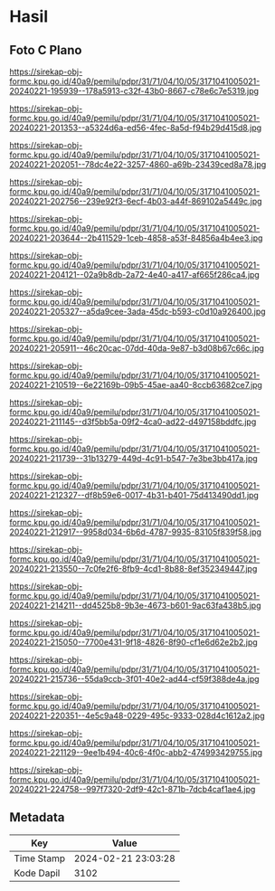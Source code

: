 # Hasil

## Foto C Plano

https://sirekap-obj-formc.kpu.go.id/40a9/pemilu/pdpr/31/71/04/10/05/3171041005021-20240221-195939--178a5913-c32f-43b0-8667-c78e6c7e5319.jpg

https://sirekap-obj-formc.kpu.go.id/40a9/pemilu/pdpr/31/71/04/10/05/3171041005021-20240221-201353--a5324d6a-ed56-4fec-8a5d-f94b29d415d8.jpg

https://sirekap-obj-formc.kpu.go.id/40a9/pemilu/pdpr/31/71/04/10/05/3171041005021-20240221-202051--78dc4e22-3257-4860-a69b-23439ced8a78.jpg

https://sirekap-obj-formc.kpu.go.id/40a9/pemilu/pdpr/31/71/04/10/05/3171041005021-20240221-202756--239e92f3-6ecf-4b03-a44f-869102a5449c.jpg

https://sirekap-obj-formc.kpu.go.id/40a9/pemilu/pdpr/31/71/04/10/05/3171041005021-20240221-203644--2b411529-1ceb-4858-a53f-84856a4b4ee3.jpg

https://sirekap-obj-formc.kpu.go.id/40a9/pemilu/pdpr/31/71/04/10/05/3171041005021-20240221-204121--02a9b8db-2a72-4e40-a417-af665f286ca4.jpg

https://sirekap-obj-formc.kpu.go.id/40a9/pemilu/pdpr/31/71/04/10/05/3171041005021-20240221-205327--a5da9cee-3ada-45dc-b593-c0d10a926400.jpg

https://sirekap-obj-formc.kpu.go.id/40a9/pemilu/pdpr/31/71/04/10/05/3171041005021-20240221-205911--46c20cac-07dd-40da-9e87-b3d08b67c66c.jpg

https://sirekap-obj-formc.kpu.go.id/40a9/pemilu/pdpr/31/71/04/10/05/3171041005021-20240221-210519--6e22169b-09b5-45ae-aa40-8ccb63682ce7.jpg

https://sirekap-obj-formc.kpu.go.id/40a9/pemilu/pdpr/31/71/04/10/05/3171041005021-20240221-211145--d3f5bb5a-09f2-4ca0-ad22-d497158bddfc.jpg

https://sirekap-obj-formc.kpu.go.id/40a9/pemilu/pdpr/31/71/04/10/05/3171041005021-20240221-211739--31b13279-449d-4c91-b547-7e3be3bb417a.jpg

https://sirekap-obj-formc.kpu.go.id/40a9/pemilu/pdpr/31/71/04/10/05/3171041005021-20240221-212327--df8b59e6-0017-4b31-b401-75d413490dd1.jpg

https://sirekap-obj-formc.kpu.go.id/40a9/pemilu/pdpr/31/71/04/10/05/3171041005021-20240221-212917--9958d034-6b6d-4787-9935-83105f839f58.jpg

https://sirekap-obj-formc.kpu.go.id/40a9/pemilu/pdpr/31/71/04/10/05/3171041005021-20240221-213550--7c0fe2f6-8fb9-4cd1-8b88-8ef352349447.jpg

https://sirekap-obj-formc.kpu.go.id/40a9/pemilu/pdpr/31/71/04/10/05/3171041005021-20240221-214211--dd4525b8-9b3e-4673-b601-9ac63fa438b5.jpg

https://sirekap-obj-formc.kpu.go.id/40a9/pemilu/pdpr/31/71/04/10/05/3171041005021-20240221-215050--7700e431-9f18-4826-8f90-cf1e6d62e2b2.jpg

https://sirekap-obj-formc.kpu.go.id/40a9/pemilu/pdpr/31/71/04/10/05/3171041005021-20240221-215736--55da9ccb-3f01-40e2-ad44-cf59f388de4a.jpg

https://sirekap-obj-formc.kpu.go.id/40a9/pemilu/pdpr/31/71/04/10/05/3171041005021-20240221-220351--4e5c9a48-0229-495c-9333-028d4c1612a2.jpg

https://sirekap-obj-formc.kpu.go.id/40a9/pemilu/pdpr/31/71/04/10/05/3171041005021-20240221-221129--9ee1b494-40c6-4f0c-abb2-474993429755.jpg

https://sirekap-obj-formc.kpu.go.id/40a9/pemilu/pdpr/31/71/04/10/05/3171041005021-20240221-224758--997f7320-2df9-42c1-871b-7dcb4caf1ae4.jpg


## Metadata

| Key        | Value               |
| ---------- | ------------------- |
| Time Stamp | 2024-02-21 23:03:28 |
| Kode Dapil | 3102                |



